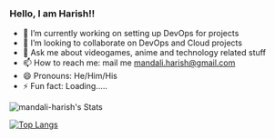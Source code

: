 ### Hello, I am Harish!!

- 🔭 I’m currently working on setting up DevOps for projects
- 👯 I’m looking to collaborate on DevOps and Cloud projects
- 💬 Ask me about videogames, anime and technology related stuff
- 📫 How to reach me: mail me mandali.harish@gmail.com
- 😄 Pronouns: He/Him/His
- ⚡ Fun fact: Loading.....

![mandali-harish's Stats](https://github-readme-stats.vercel.app/api?username=mandali-harish&theme=vue-dark&show_icons=true&hide_border=true&count_private=true)

[![Top Langs](https://github-readme-stats.vercel.app/api/top-langs/?username=mandali-harish&layout=compact&theme=vision-friendly-dark)](https://github.com/mandali-harish/github-readme-stats)
